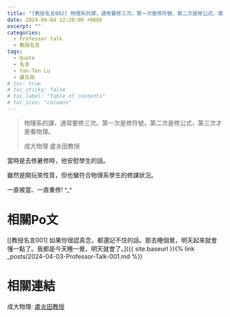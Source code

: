 ```yaml
---
title: "[教授名言002] 物理系的課，通常要修三次。第一次是修符號，第二次是修公式，第三次才是看物理。"
date: 2024-04-04 12:20:00 +0800
excerpt: ""
categories: 
  - Professor talk
  - 教授名言
tags:
  - Quote
  - 名言
  - Yan-Ten Lu
  - 盧炎田
# toc: true
# toc_sticky: false
# toc_label: "Table of contents"
# toc_icon: "columns"
---
```


> 物理系的課，通常要修三次。第一次是修符號，第二次是修公式，第三次才是看物理。
>
> 成大物理 盧炎田教授

當時是去修暑修時，他安慰學生的話。

雖然是開玩笑性質，但也蠻符合物理系學生的修課狀況。

一直被當、一直重修! ^_^

# 相關Po文

[[教授名言001] 如果你很認真念，都還記不住的話。那去睡個覺，明天起來就會懂一點了。我都是今天睡一覺，明天就會了。]({{ site.baseurl }}{% link _posts/2024-04-03-Professor-Talk-001.md %})

# 相關連結

成大物理: [盧炎田教授](https://www.phys.ncku.edu.tw/committees-detail/129/)

